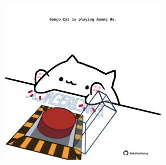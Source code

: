 <!-- built at 11/04/2024, 12:00:52 UTC -->
<p align="center">
  <img width="500" height="500" src="./ReadmeImage.svg">
</p>
